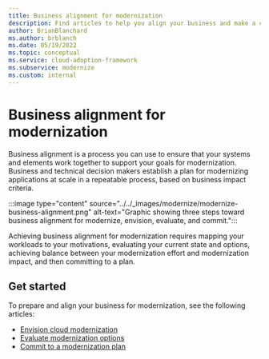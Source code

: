 ```yaml
---
title: Business alignment for modernization
description: Find articles to help you align your business and make a commitment toward your modernization effort.
author: BrianBlanchard
ms.author: brblanch
ms.date: 05/19/2022
ms.topic: conceptual
ms.service: cloud-adoption-framework
ms.subservice: modernize
ms.custom: internal
---
```


# Business alignment for modernization

Business alignment is a process you can use to ensure that your systems and elements work together to support your goals for modernization. Business and technical decision makers establish a plan for modernizing applications at scale in a repeatable process, based on business impact criteria.

:::image type="content" source="../../_images/modernize/modernize-business-alignment.png" alt-text="Graphic showing three steps toward business alignment for modernize, envision, evaluate, and commit.":::

Achieving business alignment for modernization requires mapping your workloads to your motivations, evaluating your current state and options, achieving balance between your modernization effort and modernization impact, and then committing to a plan.

## Get started

To prepare and align your business for modernization, see the following articles:

- [Envision cloud modernization](envision-cloud-modernization.md)
- [Evaluate modernization options](evaluate-modernization-options.md)
- [Commit to a modernization plan](commit-to-modernization-plan.md)
